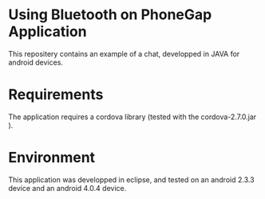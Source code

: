 Using Bluetooth on PhoneGap Application
======================


This repositery contains an example of a chat, developped in JAVA for android devices.

Requirements
======================
The application requires a cordova library (tested with the cordova-2.7.0.jar ).

Environment
======================
This application was developped in eclipse, and tested on an android 2.3.3 device and an android 4.0.4 device.
